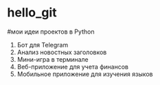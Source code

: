 # hello_git
#мои идеи проектов в Python
1. Бот для Telegram
2. Анализ новостных заголовков
3. Мини-игра в терминале
4. Веб-приложение для учета финансов
5. Мобильное приложение для изучения языков
